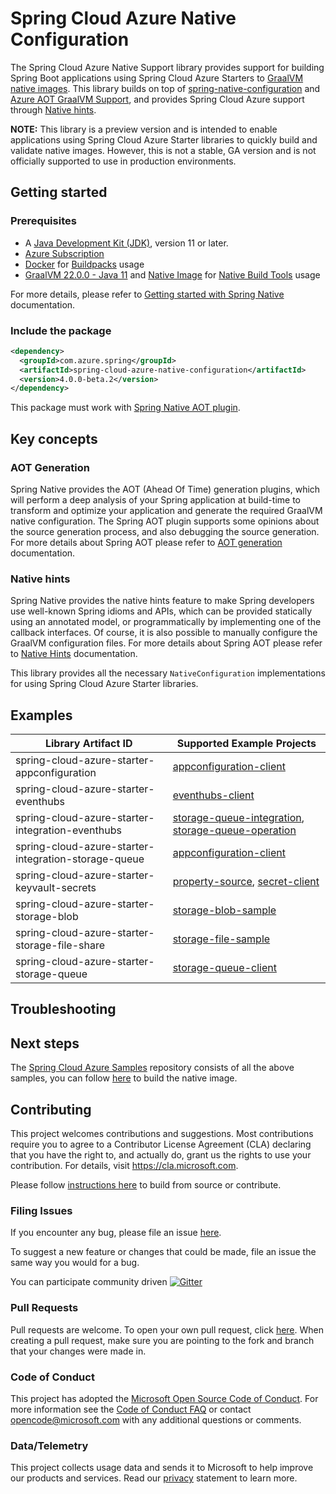# Spring Cloud Azure Native Configuration

The Spring Cloud Azure Native Support library provides support for building Spring Boot applications using Spring Cloud Azure Starters to [GraalVM native
images](https://www.graalvm.org/22.0/reference-manual/native-image/). 
This library builds on top of [spring-native-configuration](https://mvnrepository.com/artifact/org.springframework.experimental/spring-native-configuration) and [Azure AOT GraalVM Support](https://github.com/Azure/azure-sdk-for-java/tree/main/sdk/aot), and provides Spring Cloud Azure support through [Native hints](https://docs.spring.io/spring-native/docs/current/reference/htmlsingle/#native-hints).

**NOTE:** This library is a preview version and is intended to enable applications using Spring Cloud Azure Starter libraries to quickly
build and validate native images. However, this is not a stable, GA version and is not officially supported to use in production
environments.

## Getting started

### Prerequisites
- A [Java Development Kit (JDK)][jdk_link], version 11 or later.
- [Azure Subscription][azure_subscription]
- [Docker](https://docs.docker.com/installation/#installation) for [Buildpacks](https://docs.spring.io/spring-native/docs/current/reference/htmlsingle/#getting-started-buildpacks-system-requirements) usage
- [GraalVM 22.0.0 - Java 11](https://www.graalvm.org/downloads/) and [Native Image](https://www.graalvm.org/22.0/reference-manual/native-image/) for [Native Build Tools](https://docs.spring.io/spring-native/docs/current/reference/htmlsingle/#getting-started-native-image-system-requirements) usage

For more details, please refer to [Getting started with Spring Native](https://docs.spring.io/spring-native/docs/current/reference/htmlsingle/#getting-started)
documentation.

### Include the package

[//]: # ({x-version-update-start;com.azure.spring:spring-cloud-azure-native-configuration;current})
```xml
<dependency>
  <groupId>com.azure.spring</groupId>
  <artifactId>spring-cloud-azure-native-configuration</artifactId>
  <version>4.0.0-beta.2</version>
</dependency>
```

This package must work with [Spring Native AOT plugin](https://docs.spring.io/spring-native/docs/current/reference/htmlsingle/#aot).

## Key concepts

### AOT Generation

Spring Native provides the AOT (Ahead Of Time) generation plugins, which will perform a deep analysis of your Spring application at build-time 
to transform and optimize your application and generate the required GraalVM native configuration. The Spring AOT plugin supports some opinions 
about the source generation process, and also debugging the source generation. For more details about Spring AOT please refer to [AOT generation](https://docs.spring.io/spring-native/docs/current/reference/htmlsingle/#aot) documentation.

### Native hints

Spring Native provides the native hints feature to make Spring developers use well-known Spring idioms and APIs, which can be provided 
statically using an annotated model, or programmatically by implementing one of the callback interfaces. Of course, it is also possible 
to manually configure the GraalVM configuration files. For more details about Spring AOT please refer to [Native Hints](https://docs.spring.io/spring-native/docs/current/reference/htmlsingle/#native-hints) documentation.

This library provides all the necessary `NativeConfiguration` implementations for using Spring Cloud Azure Starter libraries.

## Examples

| Library Artifact ID                                     | Supported Example Projects                                                                                      |
|---------------------------------------------------------|-----------------------------------------------------------------------------------------------------------------|
| spring-cloud-azure-starter-appconfiguration             | [appconfiguration-client][appconfiguration-client]                                                              |
| spring-cloud-azure-starter-eventhubs                    | [eventhubs-client][eventhubs-client]                                                                            |
| spring-cloud-azure-starter-integration-eventhubs        | [storage-queue-integration][storage-queue-integration], [storage-queue-operation][storage-queue-operation]      |
| spring-cloud-azure-starter-integration-storage-queue    | [appconfiguration-client][appconfiguration-client]                                                              |
| spring-cloud-azure-starter-keyvault-secrets             | [property-source][property-source], [secret-client][secret-client]                                              |
| spring-cloud-azure-starter-storage-blob                 | [storage-blob-sample][storage-blob-sample]                                                                      |
| spring-cloud-azure-starter-storage-file-share           | [storage-file-sample][storage-file-sample]                                                                      |
| spring-cloud-azure-starter-storage-queue                | [storage-queue-client][storage-queue-client]                                                                    |

## Troubleshooting

## Next steps

The [Spring Cloud Azure Samples][azure-spring-samples] repository consists of all the above samples, you can follow [here][azure-spring-samples-on-spring-native] to build the native image.

## Contributing
This project welcomes contributions and suggestions.  Most contributions require you to agree to a Contributor License Agreement (CLA) declaring that you have the right to, and actually do, grant us the rights to use your contribution. For details, visit https://cla.microsoft.com.

Please follow [instructions here][spring-contributing] to build from source or contribute.

### Filing Issues

If you encounter any bug, please file an issue [here][azure-sdk-for-java-issues].

To suggest a new feature or changes that could be made, file an issue the same way you would for a bug.

You can participate community driven [![Gitter][gitter-spring-on-azure-img]][gitter-spring-on-azure]

### Pull Requests

Pull requests are welcome. To open your own pull request, click [here][azure-sdk-for-java-compare]. When creating a pull request, make sure you are pointing to the fork and branch that your changes were made in.

### Code of Conduct

This project has adopted the [Microsoft Open Source Code of Conduct][codeofconduct]. For more information see the [Code of Conduct FAQ][codeofconduct-faq] or contact [opencode@microsoft.com](mailto:opencode@microsoft.com) with any additional questions or comments.

### Data/Telemetry

This project collects usage data and sends it to Microsoft to help improve our products and services. Read our [privacy][privacy-statement] statement to learn more.

<!-- LINKS -->
[jdk_link]: https://docs.microsoft.com/java/azure/jdk/?view=azure-java-stable
[azure_subscription]: https://azure.microsoft.com/free
[spring-contributing]: https://github.com/Azure/azure-sdk-for-java/blob/main/sdk/spring/CONTRIBUTING.md
[azure-sdk-for-java-issues]: https://github.com/Azure/azure-sdk-for-java/issues
[gitter-spring-on-azure-img]: https://badges.gitter.im/Microsoft/spring-on-azure.svg
[gitter-spring-on-azure]: https://gitter.im/Microsoft/spring-on-azure
[azure-sdk-for-java-compare]: https://github.com/Azure/azure-sdk-for-java/compare
[codeofconduct]: https://opensource.microsoft.com/codeofconduct/faq/
[codeofconduct-faq]: https://opensource.microsoft.com/codeofconduct/faq/
[privacy-statement]: https://privacy.microsoft.com/privacystatement
[azure-spring-samples]: https://github.com/Azure-Samples/azure-spring-boot-samples
[azure-spring-samples-on-spring-native]: https://github.com/Azure-Samples/azure-spring-boot-samples#run-samples-based-on-spring-native
[azure-spring-sample-storage-blob-native]: https://github.com/Azure-Samples/azure-spring-boot-samples/tree/main/spring-native/storage-blob-native
[appconfiguration-client]: https://github.com/Azure-Samples/azure-spring-boot-samples/tree/main/appconfiguration/spring-cloud-azure-starter-appconfiguration/appconfiguration-client
[eventhubs-client]: https://github.com/Azure-Samples/azure-spring-boot-samples/tree/main/eventhubs/spring-cloud-azure-starter-eventhubs/eventhubs-client
[storage-queue-integration]: https://github.com/Azure-Samples/azure-spring-boot-samples/tree/main/storage/spring-cloud-azure-starter-integration-storage-queue/storage-queue-integration
[storage-queue-operation]: https://github.com/Azure-Samples/azure-spring-boot-samples/tree/main/storage/spring-cloud-azure-starter-integration-storage-queue/storage-queue-operation
[appconfiguration-client]: https://github.com/Azure-Samples/azure-spring-boot-samples/tree/main/appconfiguration/spring-cloud-azure-starter-appconfiguration/appconfiguration-client
[property-source]: https://github.com/Azure-Samples/azure-spring-boot-samples/tree/main/keyvault/spring-cloud-azure-starter-keyvault-secrets/property-source
[secret-client]: https://github.com/Azure-Samples/azure-spring-boot-samples/tree/main/keyvault/spring-cloud-azure-starter-keyvault-secrets/secret-client
[storage-blob-sample]: https://github.com/Azure-Samples/azure-spring-boot-samples/tree/main/storage/spring-cloud-azure-starter-storage-blob/storage-blob-sample
[storage-file-sample]: https://github.com/Azure-Samples/azure-spring-boot-samples/tree/main/storage/spring-cloud-azure-starter-storage-file-share/storage-file-sample
[storage-queue-client]: https://github.com/Azure-Samples/azure-spring-boot-samples/tree/main/storage/spring-cloud-azure-starter-storage-queue/storage-queue-client